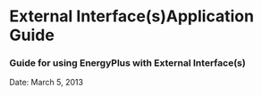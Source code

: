 # External Interface(s)Application Guide

### Guide for using EnergyPlus with External Interface(s)

Date:  March 5, 2013
